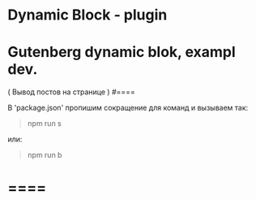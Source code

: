 # Dynamic Block - plugin
# Gutenberg dynamic blok, exampl dev.

( Вывод постов на странице )
#====

В 'package.json' пропишим сокращение для команд и вызываем так:
>  npm run s

или:
> npm run b

# ====